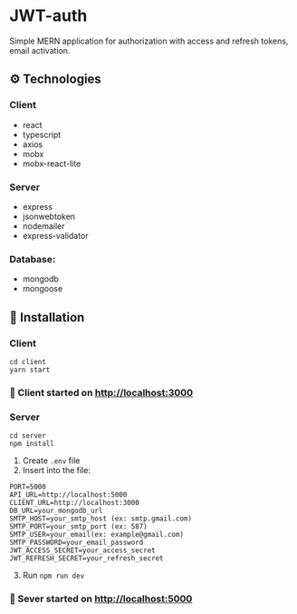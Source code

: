 # JWT-auth

Simple MERN application for authorization with access and refresh tokens, email activation.

## ⚙️ Technologies

### Client

- react
- typescript
- axios
- mobx
- mobx-react-lite

### Server

- express
- jsonwebtoken
- nodemailer
- express-validator

### Database:

- mongodb
- mongoose

## 🚀 Installation

### Client

```shell
cd client
yarn start
```

### 🎉 Client started on [http://localhost:3000](http://localhost:3000)

### Server

```shell
cd server
npm install
```

1. Create `.env` file
2. Insert into the file:

```dotenv
PORT=5000
API_URL=http://localhost:5000
CLIENT_URL=http://localhost:3000
DB_URL=your_mongodb_url
SMTP_HOST=your_smtp_host (ex: smtp.gmail.com)
SMTP_PORT=your_smtp_port (ex: 587)
SMTP_USER=your_email(ex: example@gmail.com)
SMTP_PASSWORD=your_email_password
JWT_ACCESS_SECRET=your_access_secret
JWT_REFRESH_SECRET=your_refresh_secret
```
3. Run `npm run dev`

### 🎉 Sever started on [http://localhost:5000](http://localhost:5000)
